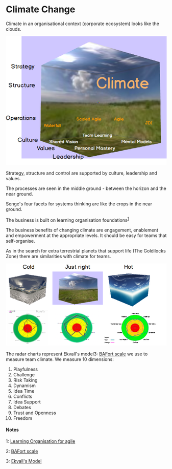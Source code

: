 # Climate Change

Climate in an organisational context (corporate ecosystem) looks like the clouds.

<img src="./assets/climate-overview.png"  alt="Climate overview" />

Strategy, structure and control are supported by culture, leadership and values.

The processes are seen in the middle ground - between the horizon and the near ground.

Senge's four facets for systems thinking are like the crops in the near ground.

The business is built on learning organisation foundations<sup>[1](#myfootnote1)</sup>

The business benefits of changing climate are engagement, enablement and empowerment at the appropriate levels. It should be easy for teams that self-organise.

As in the search for extra terrestrial planets that support life (The Goldilocks Zone) there are similarities with climate for teams.

<img src="./assets/climate-goldilocks.png" alt="Climate variations">

The radar charts represent Ekvall's model<a name="myfootnote3">3</a>: [BAFort scale](./BAFort.md)</a> we use to measure team climate. We measure 10 dimensions:

1. Playfulness
2. Challenge
3. Risk Taking
4. Dynamism
5. Idea Time
6. Conflicts
7. Idea Support
8. Debates
9. Trust and Openness
10. Freedom

<!-- It can be instigated by any team on the BAFort scale<sup>[1](#myfootnote2)</sup>. -->

#### Notes
<a name="myfootnote1">1</a>: <a href="https://www.scrum.org/resources/how-peter-senges-5-disciplines-learning-organizations-can-help-your-organization-be?gclid=Cj0KCQiApILhBRD1ARIsAOXWTzvfD8q_s1XRlKS_UIYorhnjfDl2am656SoW9g1FrJ7FIgaivsf5g70aAqD_EALw_wcB" target="_blank">Learning Organisation for agile</a>

<a name="myfootnote2">2</a>: [BAFort scale](./BAFort.md)</a>

<a name="myfootnote2">3</a>: <a href="https://timeandemotion.com/downloads/Ekvall 1996.pdf" target="_blank">Ekvall's Model</a>